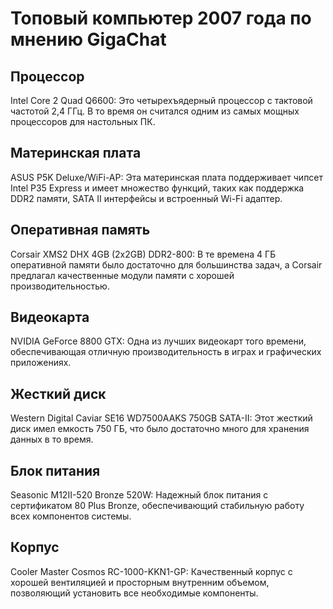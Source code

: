 # Топовый компьютер 2007 года по мнению GigaChat

## Процессор
Intel Core 2 Quad Q6600: Это четырехъядерный процессор с тактовой частотой 2,4 ГГц. В то время он считался одним из самых мощных процессоров для настольных ПК.
## Материнская плата
ASUS P5K Deluxe/WiFi-AP: Эта материнская плата поддерживает чипсет Intel P35 Express и имеет множество функций, таких как поддержка DDR2 памяти, SATA II интерфейсы и встроенный Wi-Fi адаптер.
## Оперативная память
Corsair XMS2 DHX 4GB (2x2GB) DDR2-800: В те времена 4 ГБ оперативной памяти было достаточно для большинства задач, а Corsair предлагал качественные модули памяти с хорошей производительностью.
## Видеокарта
NVIDIA GeForce 8800 GTX: Одна из лучших видеокарт того времени, обеспечивающая отличную производительность в играх и графических приложениях.
## Жесткий диск
Western Digital Caviar SE16 WD7500AAKS 750GB SATA-II: Этот жесткий диск имел емкость 750 ГБ, что было достаточно много для хранения данных в то время.
## Блок питания
Seasonic M12II-520 Bronze 520W: Надежный блок питания с сертификатом 80 Plus Bronze, обеспечивающий стабильную работу всех компонентов системы.
## Корпус
Cooler Master Cosmos RC-1000-KKN1-GP: Качественный корпус с хорошей вентиляцией и просторным внутренним объемом, позволяющий установить все необходимые компоненты.
